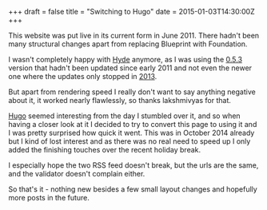 +++
draft = false
title = "Switching to Hugo"
date = 2015-01-03T14:30:00Z
+++


This website was put live in its current form in June 2011. There hadn't been
many structural changes apart from replacing Blueprint with Foundation.

I wasn't completely happy with [Hyde][] anymore, as I was using the [0.5.3][]
version that hadn't been updated since early 2011 and not even the newer one
where the updates only stopped in [2013](https://github.com/hyde/hyde).

But apart from rendering speed I really don't want to say anything negative
about it, it worked nearly flawlessly, so thanks lakshmivyas for that.

[Hugo][] seemed interesting from the day I stumbled over it, and so when
having a closer look at it I decided to try to convert this page to using
it and I was pretty surprised how quick it went. This was in October 2014
already but I kind of lost interest and as there was no real need to speed up
I only added the finishing touches over the recent holiday break.

I especially hope the two RSS feed doesn't break, but the urls are the same,
and the validator doesn't complain either.

So that's it - nothing new besides a few small layout changes and hopefully
more posts in the future.

[Hyde]: http://web.archive.org/web/20111222213258/http://ringce.com/hyde
[0.5.3]: https://github.com/lakshmivyas/hyde
[Hugo]: http://gohugo.io
